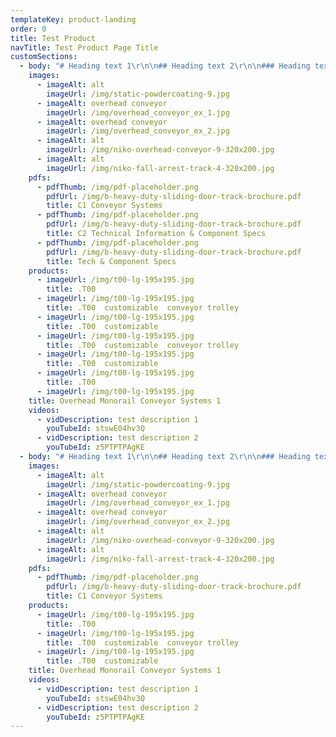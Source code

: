 ```yaml
---
templateKey: product-landing
order: 0
title: Test Product
navTitle: Test Product Page Title
customSections:
  - body: "# Heading text 1\r\n\n## Heading text 2\r\n\n### Heading text 3\r\n\n#### Heading text 4\r\n\n##### Heading text 5\r\n\n###### Heading text 6\r\n\nNikoTrack’s six profiles are immobile without their trolleys. **NikoTrack’s trolleys come in a variety of styles, all with different applications in mind**, most offered in every profile series, while some are specific to larger or smaller profiles.\r\n\r\n_The trolleys pictured below are designated with partial part numbers. Each trolleys full part number is always prefixed with a track profile number (21, 23, 24 etc.)_\r\n\n**TROLLEY SWL (Kg)**\r\n\r\nSERIES | 21 | 23 | 24 | 25 | 26 | 27\r\n--- | --- | --- | --- | --- | --- | ---\r\n2 Wheel | 10 | 20 | 40 | 100 | 200 | 400\r\n4 Wheel | 20 | 40 | 80 | 200 | 400 | 800\r\nFlight Bar | 40 | 80 | 160 | 400 | 800 | 1600"
    images:
      - imageAlt: alt
        imageUrl: /img/static-powdercoating-9.jpg
      - imageAlt: overhead conveyor
        imageUrl: /img/overhead_conveyor_ex_1.jpg
      - imageAlt: overhead conveyor
        imageUrl: /img/overhead_conveyor_ex_2.jpg
      - imageAlt: alt
        imageUrl: /img/niko-overhead-conveyor-9-320x200.jpg
      - imageAlt: alt
        imageUrl: /img/niko-fall-arrest-track-4-320x200.jpg
    pdfs:
      - pdfThumb: /img/pdf-placeholder.png
        pdfUrl: /img/b-heavy-duty-sliding-door-track-brochure.pdf
        title: C1 Conveyor Systems
      - pdfThumb: /img/pdf-placeholder.png
        pdfUrl: /img/b-heavy-duty-sliding-door-track-brochure.pdf
        title: C2 Technical Information & Component Specs
      - pdfThumb: /img/pdf-placeholder.png
        pdfUrl: /img/b-heavy-duty-sliding-door-track-brochure.pdf
        title: Tech & Component Specs
    products:
      - imageUrl: /img/t00-lg-195x195.jpg
        title: .T00
      - imageUrl: /img/t00-lg-195x195.jpg
        title: .T00  customizable  conveyor trolley
      - imageUrl: /img/t00-lg-195x195.jpg
        title: .T00  customizable
      - imageUrl: /img/t00-lg-195x195.jpg
        title: .T00  customizable  conveyor trolley
      - imageUrl: /img/t00-lg-195x195.jpg
        title: .T00  customizable
      - imageUrl: /img/t00-lg-195x195.jpg
        title: .T00
      - imageUrl: /img/t00-lg-195x195.jpg
    title: Overhead Monorail Conveyor Systems 1
    videos:
      - vidDescription: test description 1
        youTubeId: stswE04hv3Q
      - vidDescription: test description 2
        youTubeId: z5PTPTPAgKE
  - body: "# Heading text 1\r\n\n## Heading text 2\r\n\n### Heading text 3\r\n\n#### Heading text 4\r\n\n##### Heading text 5\r\n\n###### Heading text 6\r\n\nNikoTrack’s six profiles are immobile without their trolleys. **NikoTrack’s trolleys come in a variety of styles, all with different applications in mind**, most offered in every profile series, while some are specific to larger or smaller profiles.\r\n\r\n_The trolleys pictured below are designated with partial part numbers. Each trolleys full part number is always prefixed with a track profile number (21, 23, 24 etc.)_\r\n\n**TROLLEY SWL (Kg)**\r\n\r\nSERIES | 21 | 23 | 24 | 25 | 26 | 27\r\n--- | --- | --- | --- | --- | --- | ---\r\n2 Wheel | 10 | 20 | 40 | 100 | 200 | 400\r\n4 Wheel | 20 | 40 | 80 | 200 | 400 | 800\r\nFlight Bar | 40 | 80 | 160 | 400 | 800 | 1600"
    images:
      - imageAlt: alt
        imageUrl: /img/static-powdercoating-9.jpg
      - imageAlt: overhead conveyor
        imageUrl: /img/overhead_conveyor_ex_1.jpg
      - imageAlt: overhead conveyor
        imageUrl: /img/overhead_conveyor_ex_2.jpg
      - imageAlt: alt
        imageUrl: /img/niko-overhead-conveyor-9-320x200.jpg
      - imageAlt: alt
        imageUrl: /img/niko-fall-arrest-track-4-320x200.jpg
    pdfs:
      - pdfThumb: /img/pdf-placeholder.png
        pdfUrl: /img/b-heavy-duty-sliding-door-track-brochure.pdf
        title: C1 Conveyor Systems
    products:
      - imageUrl: /img/t00-lg-195x195.jpg
        title: .T00
      - imageUrl: /img/t00-lg-195x195.jpg
        title: .T00  customizable  conveyor trolley
      - imageUrl: /img/t00-lg-195x195.jpg
        title: .T00  customizable
    title: Overhead Monorail Conveyor Systems 1
    videos:
      - vidDescription: test description 1
        youTubeId: stswE04hv3Q
      - vidDescription: test description 2
        youTubeId: z5PTPTPAgKE
---
```


